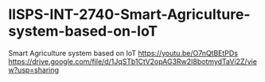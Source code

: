 # llSPS-INT-2740-Smart-Agriculture-system-based-on-IoT
Smart Agriculture system based on IoT
https://youtu.be/O7nQtBEtPDs
https://drive.google.com/file/d/1JqSTb1CtV2opAG3Rw2I8botmydTaVi2Z/view?usp=sharing
